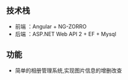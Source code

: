 ## 技术栈
- 前端 ：Angular + NG-ZORRO 
- 后端 ：ASP.NET Web API 2 + EF + Mysql

## 功能
- 简单的相册管理系统,实现图片信息的增删改查








